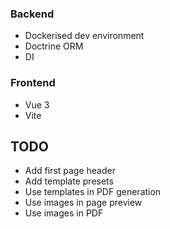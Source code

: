 
### Backend
* Dockerised dev environment
* Doctrine ORM
* DI

### Frontend
* Vue 3 
* Vite

## TODO
* Add first page header
* Add template presets
* Use templates in PDF generation
* Use images in page preview
* Use images in PDF


